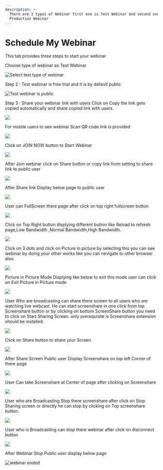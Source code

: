 ```yaml
---
description: >-
  There are 2 types of Webinar first one is Test Webinar and second one is
  Production Webinar
---
```


# Schedule My Webinar

This tab provides three steps to start your webinar

Choose type of webinar as Test Webinar

![Select test type of webinar](../.gitbook/assets/step-_webinar.PNG)

Step 2 : Test webinar is free trial and it is by default public

![Test webinar is public ](../.gitbook/assets/test_step_2.PNG)

Step 3 : Share your webinar link with users Click on Copy the link gets copied automatically and share copied link with users.

![](../.gitbook/assets/image%20%2833%29.png)

For mobile users to see webinar Scan QR code link is provided

![](../.gitbook/assets/image%20%28185%29.png)

Click on JOIN NOW button to Start Webinar

![](../.gitbook/assets/image%20%2866%29.png)

After Join webinar click on Share button or copy link from setting to share link to public user

![](../.gitbook/assets/image%20%28109%29.png)

After Share link Display below page to public user

![](../.gitbook/assets/image%20%2865%29.png)

User can FullScreen there page after click on top right fullscreen button

![](../.gitbook/assets/image%20%283%29.png)

  
Click on Top Right button displying different button like Reload to refresh page,Low Bandwidth ,Normal Bandwidth,High Bandwidth.

![](../.gitbook/assets/image%20%28144%29.png)

Click on  3 dots and click on Picture in picture by selecting this you can see webinar by doing your other works like you can nevigate to other browser also.

![](../.gitbook/assets/image%20%2876%29.png)

Picture in Picture Mode Displying like below to exit this mode user can click on Exit Picture in Picture mode

![](../.gitbook/assets/image%20%28139%29.png)

User Who are broadcasting can share there screen to all users who are watching live webcast. He can start screenshare in one click from top Screenshare button or by clicking on bottom ScreenShare button you need to click on Start Sharing Screen. only prerequisite is Screenshare extension should be installed.

![](../.gitbook/assets/image%20%28129%29.png)

Click on Share button to share your Screen

![](../.gitbook/assets/image%20%2896%29.png)

After Share Screen Public user Display Screenshare on top left Corner of there page 

![](../.gitbook/assets/image%20%2847%29.png)

User Can take Screenshare at Center of page after clicking on Screenshare 

![](../.gitbook/assets/image%20%2874%29.png)

User who are Broadcasting Stop there screenshare after click on Stop Sharing screen or directly he can stop by clicking on Top screenshare button.

![](../.gitbook/assets/image%20%282%29.png)

User who is Broadcasting can stop there webinar after click on disconnect button

![](../.gitbook/assets/image%20%2841%29.png)

After Webinar Stop Public user display below page

![webinar ended](../.gitbook/assets/image%20%28149%29.png)









